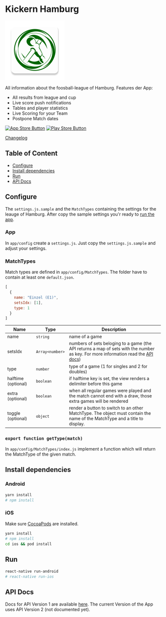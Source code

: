 
# Kickern Hamburg
![App Icon](https://github.com/arnef/ligatool-hamburg/raw/master/android/app/src/main/res/mipmap-xxxhdpi/ic_launcher.png "App Icon")

All information about the foosball-league of Hamburg.
Features der App:

- All results from league and cup
- Live score push notifications
- Tables and player statistics
- Live Scoring for your Team
- Postpone Match dates


[![App Store Button](http://arnefeil.de/app_store.png "App Store Button")](https://itunes.apple.com/de/app/kickern-hamburg/id1213993617?mt=8)
[![Play Store Button](http://arnefeil.de/play_store.png "Play Store Button")](https://play.google.com/store/apps/details?id=com.arnefeilligatool)

[Changelog](https://github.com/arnef/ligatool-hamburg/blob/master/CHANGELOG.md)

## Table of Content
- [Configure](#configure)
- [Install dependencies](#install-dependencies)
- [Run](#run)
- [API Docs](#api-docs)


## Configure
The `settings.js.sample` and the `MatchTypes` containing the settings for the leauge of Hamburg. After copy the sample settings you'r ready to [run the app](#run).

### App
In `app/config` create a `settings.js`. Just copy the `settings.js.sample` and adjust your settings.

### MatchTypes
Match types are defined in `app/config/MatchTypes`. The folder have to contain at least one `default.json`.
```javascript
[
  { 
    name: "Einzel (E1)",
    setsIdx: [1], 
    type: 1 
  }
]
```

  Name | Type | Description
 --- | --- | ---
 name | `string` | name of a game
 setsIdx | `Array<number>` | numbers of sets beloging to a game (the API returns a map of sets with the number as key. For more information read the [API docs](#api-docs))
 type | `number` | type of a game (1 for singles and 2 for doubles)
 halftime (optional) | `boolean` | if halftime key is set, the view renders a delimiter before this game
 extra (optional) | `boolean` | when all regular games were played and the match cannot end with a draw, those extra games will be rendered
 toggle (optional) | `object` | render a button to switch to an other MatchType. The object must contain the name of the MatchType and a title to display.

### `export function getType(match)`
In `app/config/MatchTypes/index.js` implement a function which will return the MatchType of the given match.


## Install dependencies

### Android

```sh
yarn install
# npm install
```

### iOS
Make sure [CocoaPods](https://cocoapods.org/) are installed.    

```sh
yarn install
# npm install
cd ios && pod install
```

## Run

```sh
react-native run-android
# react-native run-ios
```

## API Docs
Docs for API Version 1 are available [here](https://arnef.hopto.org/kickernhh). The current Version of the App uses API Version 2 (not documented yet).


